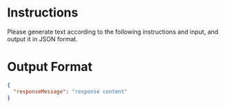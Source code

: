 # Instructions

Please generate text according to the following instructions and input, and output it in JSON format.

# Output Format

```json
{
  "responseMessage": "response content"
}
```
